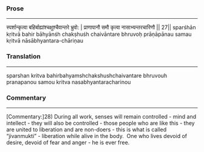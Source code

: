 ### Prose 
 --- 
स्पर्शान्कृत्वा बहिर्बाह्यांश्चक्षुश्चैवान्तरे भ्रुवो: |
प्राणापानौ समौ कृत्वा नासाभ्यन्तरचारिणौ || 27||
sparśhān kṛitvā bahir bāhyānśh chakṣhuśh chaivāntare bhruvoḥ
prāṇāpānau samau kṛitvā nāsābhyantara-chāriṇau

### Translation 
 --- 
sparshan kritva bahirbahyamshchakshushchaivantare bhruvouh pranapanou samou kritva nasabhyantaracharinou

### Commentary 
 --- 
[Commentary:]28) During all work, senses will remain controlled - mind and intellect - they will also be controlled - those people who are like this - they are united to liberation and are non-doers - this is what is called “jivanmukti” - liberation while alive in the body.  One who lives devoid of desire, devoid of fear and anger - he is ever free.